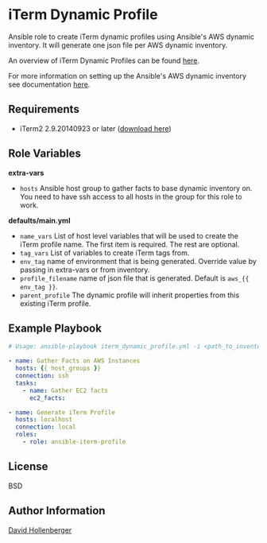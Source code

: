 iTerm Dynamic Profile
=========

Ansible role to create iTerm dynamic profiles using Ansible's AWS dynamic inventory.  It will generate one json file per AWS dynamic inventory.

An overview of iTerm Dynamic Profiles can be found [here](https://iterm2.com/dynamic-profiles.html).

For more information on setting up the Ansible's AWS dynamic inventory see documentation [here](http://docs.ansible.com/ansible/intro_dynamic_inventory.html#example-aws-ec2-external-inventory-script).

Requirements
------------

* iTerm2 2.9.20140923 or later ([download here](https://iterm2.com/downloads.html))


Role Variables
--------------

**extra-vars**

* `hosts` Ansible host group to gather facts to base dynamic inventory on.  You need to have ssh access to all hosts in the group for this role to work.

**defaults/main.yml**

* `name_vars` List of host level variables that will be used to create the iTerm profile name.  The first item is required.  The rest are optional.
* `tag_vars` List of variables to create iTerm tags from.
* `env_tag` name of environment that is being generated.  Override value by passing in extra-vars or from inventory.
* `profile_filename` name of json file that is generated.  Default is `aws_{{ env_tag }}`.
* `parent_profile` The dynamic profile will inherit properties from this existing iTerm profile.


Example Playbook
----------------

```yaml
# Usage: ansible-playbook iterm_dynamic_profile.yml -i <path_to_inventory> --extra-vars="hosts=key_AnsibleKeyPair"

- name: Gather Facts on AWS Instances
  hosts: {{ host_groups }}
  connection: ssh
  tasks:
    - name: Gather EC2 facts
      ec2_facts:

- name: Generate iTerm Profile
  hosts: localhost
  connection: local
  roles:
    - role: ansible-iterm-profile
```


License
-------

BSD

Author Information
------------------

[David Hollenberger](davidhollenberger.com)

